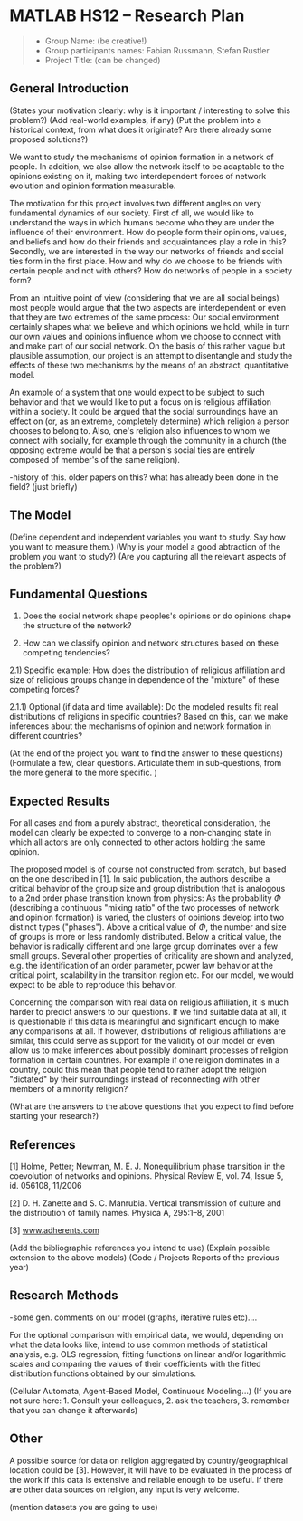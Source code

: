 # MATLAB HS12 – Research Plan

> * Group Name: (be creative!)
> * Group participants names: Fabian Russmann, Stefan Rustler
> * Project Title: (can be changed)

## General Introduction

(States your motivation clearly: why is it important / interesting to solve this problem?)
(Add real-world examples, if any)
(Put the problem into a historical context, from what does it originate? Are there already some proposed solutions?)

We want to study the mechanisms of opinion formation in a network of people. In addition, we also allow the network itself to be adaptable to the opinions existing on it, making two interdependent forces of network evolution and opinion formation measurable.

The motivation for this project involves two different angles on very fundamental dynamics of our society. First of all, we would like to understand the ways in which humans become who they are under the influence of their environment. How do people form their opinions, values, and beliefs and how do their friends and acquaintances play a role in this? Secondly, we are interested in the way our networks of friends and social ties form in the first place. How and why do we choose to be friends with certain people and not with others? How do networks of people in a society form? 

From an intuitive point of view (considering that we are all social beings) most people would argue that the two aspects are interdependent or even that they are two extremes of the same process: Our social environment certainly shapes what we believe and which opinions we hold, while in turn our own values and opinions influence whom we choose to connect with and make part of our social network. On the basis of this rather vague but plausible assumption, our project is an attempt to disentangle and study the effects of these two mechanisms by the means of an abstract, quantitative model. 

An example of a system that one would expect to be subject to such behavior and that we would like to put a focus on is religious affiliation within a society. It could be argued that the social surroundings have an effect on (or, as an extreme, completely determine) which religion a person chooses to belong to. Also, one's religion also influences to whom we connect with socially, for example through the community in a church (the opposing extreme would be that a person's social ties are entirely composed of member's of the same religion). 


-history of this. older papers on this? what has already been done in the field? (just briefly)


## The Model

(Define dependent and independent variables you want to study. Say how you want to measure them.) (Why is your model a good abtraction of the problem you want to study?) (Are you capturing all the relevant aspects of the problem?)


## Fundamental Questions

1) Does the social network shape peoples's opinions or do opinions shape the structure of the network?

2) How can we classify opinion and network structures based on these competing tendencies?

2.1) Specific example: How does the distribution of religious affiliation and size of religious groups change in dependence of the "mixture" of these competing forces?

2.1.1) Optional (if data and time available): Do the modeled results fit real distributions of religions in specific countries? Based on this, can we make inferences about the mechanisms of opinion and network formation in different countries?



(At the end of the project you want to find the answer to these questions)
(Formulate a few, clear questions. Articulate them in sub-questions, from the more general to the more specific. )


## Expected Results

For all cases and from a purely abstract, theoretical consideration, the model can clearly be expected to converge to a non-changing state in which all actors are only connected to other actors holding the same opinion.

The proposed model is of course not constructed from scratch, but based on the one described in [1]. In said publication, the authors describe a critical behavior of the group size and group distribution that is analogous to a 2nd order phase transition known from physics: As the probability $\Phi$ (describing a continuous "mixing ratio" of the two processes of network and opinion formation) is varied, the clusters of opinions develop into two distinct types ("phases"). Above a critical value of $\Phi$, the number and size of groups is more or less randomly distributed. Below a critical value, the behavior is radically different and one large group dominates over a few small groups. Several other properties of criticality are shown and analyzed, e.g. the identification of an order parameter, power law behavior at the critical point, scalability in the transition region etc. For our model, we would expect to be able to reproduce this behavior. 

Concerning the comparison with real data on religious affiliation, it is much harder to predict answers to our questions. If we find suitable data at all, it is questionable if this data is meaningful and significant enough to make any comparisons at all. If however, distributions of religious affiliations are similar, this could serve as support for the validity of our model or even allow us to make inferences about possibly dominant processes of religion formation in certain countries. For example if one religion dominates in a country, could this mean that people tend to rather adopt the religion "dictated" by their surroundings instead of reconnecting with other members of a minority religion? 


(What are the answers to the above questions that you expect to find before starting your research?)


## References 

[1] Holme, Petter; Newman, M. E. J. Nonequilibrium phase transition in the coevolution of networks and opinions. Physical Review E, vol. 74, Issue 5, id. 056108, 11/2006

[2] D. H. Zanette and S. C. Manrubia. Vertical transmission of culture and the distribution of family names. Physica A, 295:1–8, 2001

[3] www.adherents.com

(Add the bibliographic references you intend to use)
(Explain possible extension to the above models)
(Code / Projects Reports of the previous year)


## Research Methods

-some gen. comments on our model (graphs, iterative rules etc)…. 


For the optional comparison with empirical data, we would, depending on what the data looks like, intend to use common methods of statistical analysis, e.g. OLS regression, fitting functions on linear and/or logarithmic scales and comparing the values of their coefficients with the fitted distribution functions obtained by our simulations.


(Cellular Automata, Agent-Based Model, Continuous Modeling...) (If you are not sure here: 1. Consult your colleagues, 2. ask the teachers, 3. remember that you can change it afterwards)


## Other

A possible source for data on religion aggregated by country/geographical location could be [3]. However, it will have to be evaluated in the process of the work if this data is extensive and reliable enough to be useful. If there are other data sources on religion, any input is very welcome.

(mention datasets you are going to use)
